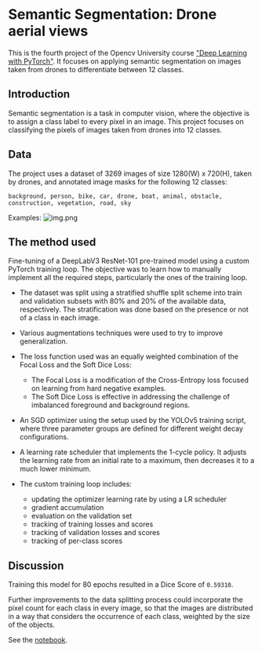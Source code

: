 # Semantic Segmentation: Drone aerial views

This is the fourth project of the Opencv University course ["Deep Learning with PyTorch"](https://opencv.org/university/deep-learning-with-pytorch/).
It focuses on applying semantic segmentation on images taken from drones to differentiate between 12 classes.


## Introduction

Semantic segmentation is a task in computer vision, where the objective is to assign a class label to every pixel in an 
image. This project focuses on classifying the pixels of images taken from drones into 12 classes.


## Data

The project uses a dataset of 3269 images of size 1280(W) x 720(H), taken by drones, and annotated image masks for 
the following 12 classes: 

    background, person, bike, car, drone, boat, animal, obstacle, construction, vegetation, road, sky

Examples:
![img.png](media/img.png)

## The method used

Fine-tuning of a DeepLabV3 ResNet-101 pre-trained model using a custom PyTorch training loop. The objective was to learn
how to manually implement all the required steps, particularly the ones of the training loop.

- The dataset was split using a stratified shuffle split scheme into train and validation subsets with 80% and 20% of the 
available data, respectively. The stratification was done based on the presence or not of a class in each image. 

- Various augmentations techniques were used to try to improve generalization.

- The loss function used was an equally weighted combination of the Focal Loss and the Soft Dice Loss:
  - The Focal Loss is a modification of the Cross-Entropy loss focused on learning from hard negative examples.
  - The Soft Dice Loss is effective in addressing the challenge of imbalanced foreground and background regions.

- An SGD optimizer using the setup used by the YOLOv5 training script, where three parameter groups are defined for 
different weight decay configurations.

- A learning rate scheduler that implements the 1-cycle policy. It adjusts the learning rate from an initial rate to a 
maximum, then decreases it to a much lower minimum.

- The custom training loop includes:
    - updating the optimizer learning rate by using a LR scheduler
    - gradient accumulation
    - evaluation on the validation set
    - tracking of training losses and scores
    - tracking of validation losses and scores
    - tracking of per-class scores


## Discussion

Training this model for 80 epochs resulted in a Dice Score of `0.59310`.

Further improvements to the data splitting process could incorporate the pixel count for each class in every image, 
so that the images are distributed in a way that considers the occurrence of each class, weighted by the size of 
the objects.

See the [notebook](project-4-deep-learning-with-pytorch-2024.ipynb).